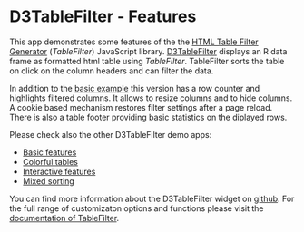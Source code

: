 # D3TableFilter - Features

This app demonstrates some features of the the [HTML Table Filter Generator](http://tablefilter.free.fr/)  (*TableFilter*) JavaScript library. [D3TableFilter](https://github.com/ThomasSiegmund/D3TableFilter)  displays an R data frame as formatted html table using *TableFilter*. TableFilter sorts the table on click on the column headers and can filter the data. 

In addition to the [basic example](https://thomassiegmund.shinyapps.io/basic/) this version has a row counter and  highlights filtered columns. It allows to resize columns and to hide columns. A cookie based mechanism restores filter settings after a page reload. There is also a table footer providing basic statistics on the diplayed rows.

Please check also the other D3TableFilter demo apps:

* [Basic features](https://thomassiegmund.shinyapps.io/basic/)
* [Colorful tables](https://thomassiegmund.shinyapps.io/colour/)
* [Interactive features](https://thomassiegmund.shinyapps.io/interaction/)
* [Mixed sorting](https://thomassiegmund.shinyapps.io/mixedsort/)

You can find more information about the D3TableFilter widget on [github](https://github.com/ThomasSiegmund/D3TableFilter). For the full range of customizaton options and functions please visit the [documentation of TableFilter](http://tablefilter.free.fr/doc.php).
